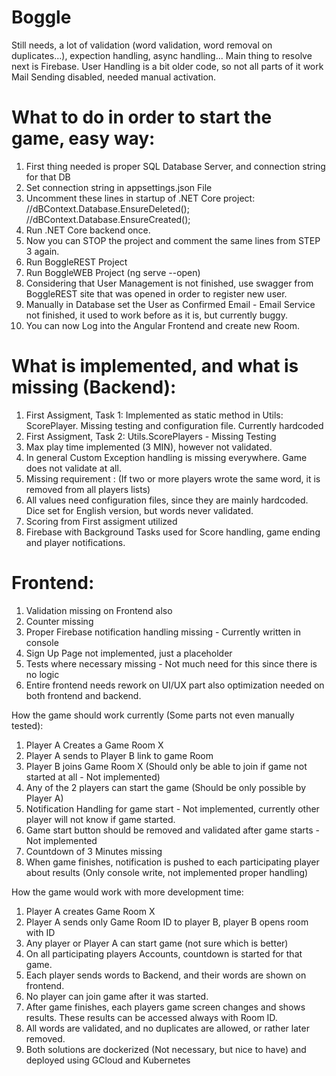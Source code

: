 # Boggle

Still needs, a lot of validation (word validation, word removal on duplicates...), expection handling, async handling...
Main thing to resolve next is Firebase.
User Handling is a bit older code, so not all parts of it work
Mail Sending disabled, needed manual activation.


# What to do in order to start the game, easy way:
1. First thing needed is proper SQL Database Server, and connection string for that DB
2. Set connection string in appsettings.json File
3. Uncomment these lines in startup of .NET Core project:
           //dBContext.Database.EnsureDeleted();
           //dBContext.Database.EnsureCreated();
4. Run .NET Core backend once.
5. Now you can STOP the project and comment the same lines from STEP 3 again.
6. Run BoggleREST Project
7. Run BoggleWEB Project (ng serve --open)
8. Considering that User Management is not finished, use swagger from BoggleREST site that was opened in order to register new user.
9. Manually in Database set the User as Confirmed Email - Email Service not finished, it used to work before as it is, but currently buggy.
10. You can now Log into the Angular Frontend and create new Room.

# What is implemented, and what is missing (Backend):
1. First Assigment, Task 1: Implemented as static method in Utils: ScorePlayer. Missing testing and configuration file. Currently hardcoded
2. First Assigment, Task 2: Utils.ScorePlayers - Missing Testing
3. Max play time implemented (3 MIN), however not validated.
4. In general Custom Exception handling is missing everywhere. Game does not validate at all.
5. Missing requirement : (If two or more players wrote the same word, it is removed from all players lists)
6. All values need configuration files, since they are mainly hardcoded. Dice set for English version, but words never validated.
7. Scoring from First assigment utilized
8. Firebase with Background Tasks used for Score handling, game ending and player notifications.

# Frontend:
1. Validation missing on Frontend also
2. Counter missing
3. Proper Firebase notification handling missing - Currently written in console
4. Sign Up Page not implemented, just a placeholder
5. Tests where necessary missing - Not much need for this since there is no logic
6. Entire frontend needs rework on UI/UX part also optimization needed on both frontend and backend.


How the game should work currently (Some parts not even manually tested):

1. Player A Creates a Game Room X
2. Player A sends to Player B link to game Room
3. Player B joins Game Room X (Should only be able to join if game not started at all - Not implemented)
4. Any of the 2 players can start the game (Should be only possible by Player A)
5. Notification Handling for game start - Not implemented, currently other player will not know if game started.
6. Game start button should be removed and validated after game starts - Not implemented
7. Countdown of 3 Minutes missing
8. When game finishes, notification is pushed to each participating player about results (Only console write, not implemented proper handling)


How the game would work with more development time:
1. Player A creates Game Room X
2. Player A sends only Game Room ID to player B, player B opens room with ID
3. Any player or Player A can start game (not sure which is better)
4. On all participating players Accounts, countdown is started for that game.
5. Each player sends words to Backend, and their words are shown on frontend.
6. No player can join game after it was started.
7. After game finishes, each players game screen changes and shows results. These results can be accessed always with Room ID. 
8. All words are validated, and no duplicates are allowed, or rather later removed.
9. Both solutions are dockerized (Not necessary, but nice to have) and deployed using GCloud and Kubernetes

